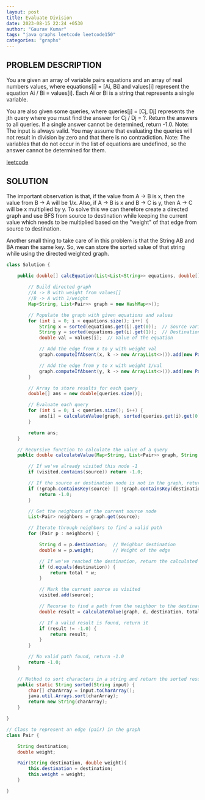 ```yaml
---
layout: post
title: Evaluate Division
date: 2023-08-15 22:24 +0530
author: "Gaurav Kumar"
tags: "java graphs leetcode leetcode150"
categories: "graphs"
---
```

## PROBLEM DESCRIPTION

You are given an array of variable pairs equations and an array of real numbers values, where equations[i] = [Ai, Bi] and values[i] represent the equation Ai / Bi = values[i]. Each Ai or Bi is a string that represents a single variable.

You are also given some queries, where queries[j] = [Cj, Dj] represents the jth query where you must find the answer for Cj / Dj = ?.
Return the answers to all queries. If a single answer cannot be determined, return -1.0.
Note: The input is always valid. You may assume that evaluating the queries will not result in division by zero and that there is no contradiction.
Note: The variables that do not occur in the list of equations are undefined, so the answer cannot be determined for them.

[leetcode](https://leetcode.com/problems/evaluate-division/)

## SOLUTION

The important observation is that, if the value from A -> B is x, then the value from B -> A will be 1/x. Also, if A -> B is x and B -> C is y, then A -> C will be x multiplied by y. To solve this we can therefore create a directed graph and use BFS from source to destination while keeping the current value which needs to be multiplied based on the "weight" of that edge from source to destination.  

Another small thing to take care of in this problem is that the String AB and BA mean the same key. So, we can store the sorted value of that string while using the directed weighted graph.

```java
class Solution {
    
    public double[] calcEquation(List<List<String>> equations, double[] values, List<List<String>> queries) {

        // Build directed graph
        //A -> B with weight from values[]
        //B -> A with 1/weight
        Map<String, List<Pair>> graph = new HashMap<>();

        // Populate the graph with given equations and values
        for (int i = 0; i < equations.size(); i++) {
            String x = sorted(equations.get(i).get(0));  // Source variable
            String y = sorted(equations.get(i).get(1));  // Destination variable
            double val = values[i];  // Value of the equation

            // Add the edge from x to y with weight val
            graph.computeIfAbsent(x, k -> new ArrayList<>()).add(new Pair(y, val));

            // Add the edge from y to x with weight 1/val
            graph.computeIfAbsent(y, k -> new ArrayList<>()).add(new Pair(x, 1.0 / val));
        }

        // Array to store results for each query
        double[] ans = new double[queries.size()];

        // Evaluate each query
        for (int i = 0; i < queries.size(); i++) {
            ans[i] = calculateValue(graph, sorted(queries.get(i).get(0)), sorted(queries.get(i).get(1)), 1.0, new HashSet<String>());
        }

        return ans;
    }

    // Recursive function to calculate the value of a query
    public double calculateValue(Map<String, List<Pair>> graph, String source, String destination, double total, Set<String> visited) {

        // If we've already visited this node -1
        if (visited.contains(source)) return -1.0;

        // If the source or destination node is not in the graph, return -1.0
        if (!graph.containsKey(source) || !graph.containsKey(destination)) {
            return -1.0;
        }

        // Get the neighbors of the current source node
        List<Pair> neighbors = graph.get(source);

        // Iterate through neighbors to find a valid path
        for (Pair p : neighbors) {

            String d = p.destination;  // Neighbor destination
            double w = p.weight;       // Weight of the edge

            // If we've reached the destination, return the calculated value
            if (d.equals(destination)) {
                return total * w;
            }

            // Mark the current source as visited
            visited.add(source);

            // Recurse to find a path from the neighbor to the destination
            double result = calculateValue(graph, d, destination, total * w, visited);

            // If a valid result is found, return it
            if (result != -1.0) {
                return result;
            }
        }

        // No valid path found, return -1.0
        return -1.0;
    }

    // Method to sort characters in a string and return the sorted result
    public static String sorted(String input) {
        char[] charArray = input.toCharArray();
        java.util.Arrays.sort(charArray);
        return new String(charArray);
    }

}

// Class to represent an edge (pair) in the graph
class Pair {

    String destination;
    double weight;

    Pair(String destination, double weight){
        this.destination = destination;
        this.weight = weight;
    }

}

```
